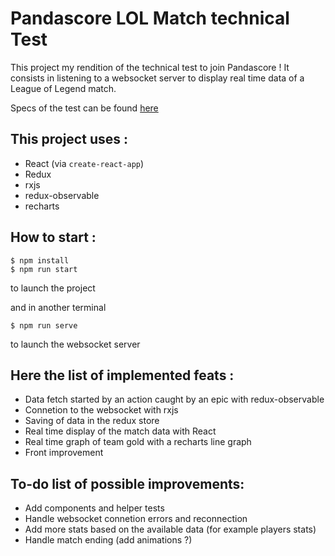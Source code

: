 # Pandascore LOL Match technical Test

This project my rendition of the technical test to join Pandascore ! It consists in listening to a websocket server to display real time data of a League of Legend match.

Specs of the test can be found [here](https://gist.github.com/NicolasMarlier/597a6fbf825d55bc31596b0567fbf0fb)

## This project uses :

- React (via `create-react-app`)
- Redux
- rxjs
- redux-observable
- recharts

## How to start :

```
$ npm install
$ npm run start
```

to launch the project

and in another terminal

```
$ npm run serve
```

to launch the websocket server

## Here the list of implemented feats :

- Data fetch started by an action caught by an epic with redux-observable
- Connetion to the websocket with rxjs
- Saving of data in the redux store
- Real time display of the match data with React
- Real time graph of team gold with a recharts line graph
- Front improvement

## To-do list of possible improvements:

- Add components and helper tests
- Handle websocket connetion errors and reconnection
- Add more stats based on the available data (for example players stats)
- Handle match ending (add animations ?)
